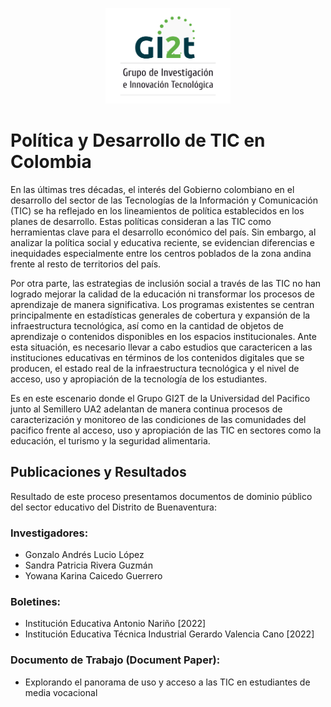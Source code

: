 <p align="center">
  <img src="./assets/logogi2t.png" alt="Logo del Grupo" width="200"/>
</p>

# Política y Desarrollo de TIC en Colombia

En las últimas tres décadas, el interés del Gobierno colombiano en el desarrollo del sector de las Tecnologías de la Información y Comunicación (TIC) se ha reflejado en los lineamientos de política establecidos en los planes de desarrollo. Estas políticas consideran a las TIC como herramientas clave para el desarrollo económico del país. Sin embargo, al analizar la política social y educativa reciente, se evidencian diferencias e inequidades especialmente entre los centros poblados de la zona andina frente al resto de territorios del país.

Por otra parte, las estrategias de inclusión social a través de las TIC no han logrado mejorar la calidad de la educación ni transformar los procesos de aprendizaje de manera significativa. Los programas existentes se centran principalmente en estadísticas generales de cobertura y expansión de la infraestructura tecnológica, así como en la cantidad de objetos de aprendizaje o contenidos disponibles en los espacios institucionales. Ante esta situación, es necesario llevar a cabo estudios que caractericen a las instituciones educativas en términos de los contenidos digitales que se producen, el estado real de la infraestructura tecnológica y el nivel de acceso, uso y apropiación de la tecnología de los estudiantes.

Es en este escenario donde el Grupo GI2T de la Universidad del Pacifico junto al Semillero UA2 adelantan de manera continua procesos de caracterización y monitoreo de las condiciones de las comunidades del pacifico frente al acceso, uso y apropiación de las TIC en sectores como la educación, el turismo y la seguridad alimentaria.

## Publicaciones y Resultados

Resultado de este proceso presentamos documentos de dominio público del sector educativo del Distrito de Buenaventura:

### Investigadores:
- Gonzalo Andrés Lucio López
- Sandra Patricia Rivera Guzmán
- Yowana Karina Caicedo Guerrero

### Boletines:
- Institución Educativa Antonio Nariño [2022]
- Institución Educativa Técnica Industrial Gerardo Valencia Cano [2022]

### Documento de Trabajo (Document Paper):
- Explorando el panorama de uso y acceso a las TIC en estudiantes de media vocacional

